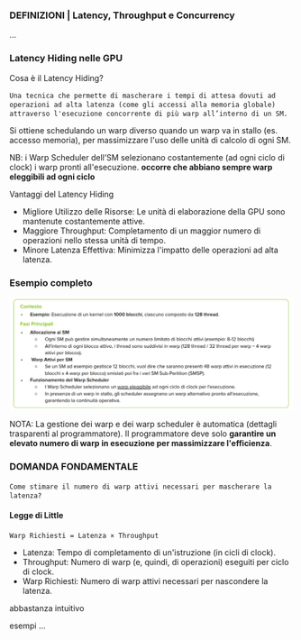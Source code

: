### DEFINIZIONI | Latency, Throughput e Concurrency
...

### Latency Hiding nelle GPU

Cosa è il Latency Hiding?

    Una tecnica che permette di mascherare i tempi di attesa dovuti ad operazioni ad alta latenza (come gli accessi alla memoria globale) attraverso l'esecuzione concorrente di più warp all’interno di un SM.

Si ottiene schedulando un warp diverso quando un warp va in stallo (es. accesso memoria), per massimizzare l'uso delle unità di calcolo di ogni SM. 

NB: i Warp Scheduler dell’SM selezionano costantemente (ad ogni ciclo di clock) i warp pronti all'esecuzione. __occorre che abbiano sempre warp eleggibili ad ogni ciclo__

Vantaggi del Latency Hiding
- Migliore Utilizzo delle Risorse: Le unità di elaborazione della GPU sono mantenute costantemente attive.
- Maggiore Throughput: Completamento di un maggior numero di operazioni nello stessa unità di tempo.
- Minore Latenza Effettiva: Minimizza l'impatto delle operazioni ad alta latenza.

### Esempio completo
![alt text](immagini/Esempio%20di%20Esecuzione%20di%20Blocchi%20e%20Warp%20su%20un%20SM.png)

NOTA: La gestione dei warp e dei warp scheduler è automatica (dettagli trasparenti al programmatore). Il programmatore deve solo __garantire un elevato numero di warp in esecuzione per massimizzare l'efficienza__.

### DOMANDA FONDAMENTALE

    Come stimare il numero di warp attivi necessari per mascherare la latenza?

#### Legge di Little

    Warp Richiesti = Latenza × Throughput

- Latenza: Tempo di completamento di un'istruzione (in cicli di clock).
- Throughput: Numero di warp (e, quindi, di operazioni) eseguiti per ciclo di clock.
- Warp Richiesti: Numero di warp attivi necessari per nascondere la latenza.

abbastanza intuitivo

esempi ...